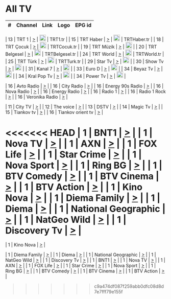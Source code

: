 <h1>All TV</h1>

| #   | Channel        | Link  | Logo | EPG id |
|:---:|:--------------:|:-----:|:----:|:------:|

| 13  | TRT 1            | [>](https://tv-trt1.medya.trt.com.tr/master.m3u8) | <img height="20" src="https://i.imgur.com/j786OLG.png"/> | TRT1.tr |
| 15  | TRT Haber        | [>](https://tv-trthaber.medya.trt.com.tr/master.m3u8) | <img height="20" src="https://i.imgur.com/OVfo8Ab.png"/> | TRTHaber.tr |
| 18  | TRT Çocuk        | [>](https://tv-trtcocuk.medya.trt.com.tr/master.m3u8) | <img height="20" src="https://i.imgur.com/QLFmD6d.png"/> | TRTCocuk.tr |
| 19  | TRT Müzik        | [>](https://tv-trtmuzik.medya.trt.com.tr/master.m3u8) | <img height="20" src="https://i.imgur.com/fIVFCEd.png"/> |
| 20  | TRT Belgesel     | [>](https://tv-trtbelgesel.medya.trt.com.tr/master.m3u8) | <img height="20" src="https://i.imgur.com/MGO87pe.png"/> | TRTBelgesel.tr |
| 24  | TRT World        | [>](https://tv-trtworld.medya.trt.com.tr/master.m3u8) | <img height="20" src="https://i.imgur.com/JEA2xpv.png"/> | TRTWorld.tr |
| 25  | TRT Türk         | [>](https://tv-trtturk.medya.trt.com.tr/master.m3u8) | <img height="20" src="https://i.imgur.com/OSTOQNw.png"/> | TRTTurk.tr |
| 29  | Star Tv   | [>](https://dogus-live.daioncdn.net/startv/startv_360p.m3u8) | <img height="20" src="https://i.imgur.com/IebUZx1.png"/> |
| 30  | Show Tv     | [>](https://ciner-live.daioncdn.net/showtv/showtv.m3u8) | <img height="20" src="https://i.imgur.com/IebUZx1.png"/> |
| 31  | Kanal 7     | [>](https://kanal7-live.daioncdn.net/kanal7/kanal7.m3u8) | <img height="20" src="https://i.imgur.com/IebUZx1.png"/> |
| 33  | Euro D    | [>](https://www.youtube.com/user/KanalD/live) | <img height="20" src="https://i.imgur.com/IebUZx1.png"/> |
| 34  | Beyaz Tv     | [>](https://beyaztv-live.daioncdn.net/beyaztv/beyaztv.m3u8) | <img height="20" src="https://i.imgur.com/IebUZx1.png"/> |
| 34  | Kral Pop Tv     | [>](https://www.youtube.com/watch?v=GuFTuKoXepw) | <img height="20" src="https://i.imgur.com/IebUZx1.png"/> |
| 34  | Power Tv     | [>](https://livetv.powerapp.com.tr/powerTV/powerhd.smil/chunklist.m3u8) | <img height="20" src="https://i.imgur.com/IebUZx1.png"/> |

| 16  | Avto Radio | [>](http://stream.metacast.eu/avtoradio.mp3.m3u) |
| 16  | City Radio | [>](http://stream.metacast.eu/city.aac.m3u) |
| 16  | Energy 90s Radio | [>](http://stream.metacast.eu/energy-90s.m3u) |
| 16  | Nova Radio | [>](http://stream.metacast.eu/nova.aac.m3u) |
| 16  | Energy Radio | [>](http://stream.metacast.eu/nrj.aac.m3u) |
| 16  | Radio 1 | [>](http://stream.metacast.eu/radio1.aac.m3u) |
| 16  | Radio 1 Rock | [>](http://stream.metacast.eu/radio1rock.aac.m3u) |
| 16  | Veronika Radio | [>](http://stream.metacast.eu/veronika.aac.m3u) |

| 11  | City TV | [>](https://tv.city.bg/play/tshls/citytv/index.m3u8) |
| 12  | The voice | [>](https://bss1.neterra.tv/thevoice/thevoice.m3u8) |
| 13  | DSTV | [>](http://46.249.95.140:8081/hls/data.m3u8) |
| 14  | Magic Tv | [>](https://bss1.neterra.tv/magictv/magictv.m3u8) |
| 15  | Tiankov tv | [>](https://streamer103.neterra.tv/tiankov-folk/live.m3u8) |
| 16  | Tiankov orient tv | [>](https://streamer103.neterra.tv/tiankov-orient/live.m3u8) |

<<<<<<< HEAD
| 1 | BNT1 | [>](https://ymkaya.xyz:29902/tv/bnt1/playlist.m3u8?wmsAuthSign=c2VydmVyX3RpbWU9OC84LzIwMjUgNjo0OTo1NiBQTSZoYXNoX3ZhbHVlPXh3YXZHcmp1ZTRLRTAramRIQmU2K2c9PSZ2YWxpZG1pbnV0ZXM9NjA=) |
| 1 | Nova TV | [>](https://ymkaya.xyz:29902/tv/novatv/playlist.m3u8?wmsAuthSign=c2VydmVyX3RpbWU9OC84LzIwMjUgNjo1MDowNiBQTSZoYXNoX3ZhbHVlPTBLZFpBaGtXcklYVlJaVnlYc0pkM0E9PSZ2YWxpZG1pbnV0ZXM9NjA=) |
| 1 | AXN | [>](https://ymkaya.xyz:29902/tv/axn/playlist.m3u8?wmsAuthSign=c2VydmVyX3RpbWU9OC84LzIwMjUgNjo1MDoxNyBQTSZoYXNoX3ZhbHVlPXhNUCtpUnZCcjl5UXZ3bmwrZzRHUnc9PSZ2YWxpZG1pbnV0ZXM9NjA=) |
| 1 | FOX Life | [>](https://ymkaya.xyz:29902/tv/foxlife/playlist.m3u8?wmsAuthSign=c2VydmVyX3RpbWU9OC84LzIwMjUgNjo1MDoyNyBQTSZoYXNoX3ZhbHVlPW1NV3ZrUHdzeHZwbHl5bDFYV3dzeEE9PSZ2YWxpZG1pbnV0ZXM9NjA=) |
| 1 | Star Crime | [>](https://ymkaya.xyz:29902/tv/foxcrime/playlist.m3u8?wmsAuthSign=c2VydmVyX3RpbWU9OC84LzIwMjUgNjo1MDozNyBQTSZoYXNoX3ZhbHVlPW82NEg5Y3JoVExmTzA3RDhDS3hqK0E9PSZ2YWxpZG1pbnV0ZXM9NjA=) |
| 1 | Nova Sport | [>](https://ymkaya.xyz:29902/tv/novasport/playlist.m3u8?wmsAuthSign=c2VydmVyX3RpbWU9OC84LzIwMjUgNjo1MDo0NyBQTSZoYXNoX3ZhbHVlPXFia3R1c3JaL1U3SmtmMnd0VElDQmc9PSZ2YWxpZG1pbnV0ZXM9NjA=) |
| 1 | Ring BG | [>](https://ymkaya.xyz:29902/tv/ringbg/playlist.m3u8?wmsAuthSign=c2VydmVyX3RpbWU9OC84LzIwMjUgNjo1MDo1NiBQTSZoYXNoX3ZhbHVlPU00UzJVTVFVZktKUEJSeHJ6MlEwTmc9PSZ2YWxpZG1pbnV0ZXM9NjA=) |
| 1 | BTV Comedy | [>](https://ymkaya.xyz:29902/tv/btvcomedy/playlist.m3u8?wmsAuthSign=c2VydmVyX3RpbWU9OC84LzIwMjUgNjo1MTowNiBQTSZoYXNoX3ZhbHVlPXQ2VDVlaldVVjcyQXM5eUtTb3FSMlE9PSZ2YWxpZG1pbnV0ZXM9NjA=) |
| 1 | BTV Cinema | [>](https://ymkaya.xyz:29902/tv/btvcinema/playlist.m3u8?wmsAuthSign=c2VydmVyX3RpbWU9OC84LzIwMjUgNjo1MToxNiBQTSZoYXNoX3ZhbHVlPUQxOTN6TWlieGNoaFY3NklRMit4aFE9PSZ2YWxpZG1pbnV0ZXM9NjA=) |
| 1 | BTV Action | [>](https://ymkaya.xyz:29902/tv/btvaction/playlist.m3u8?wmsAuthSign=c2VydmVyX3RpbWU9OC84LzIwMjUgNjo1MToyNiBQTSZoYXNoX3ZhbHVlPTNGTWhJYVJpdzJ6NGJ5Zy9BNnFXNVE9PSZ2YWxpZG1pbnV0ZXM9NjA=) |
| 1 | Kino Nova | [>](https://ymkaya.xyz:29902/tv/kinonova/playlist.m3u8?wmsAuthSign=c2VydmVyX3RpbWU9OC84LzIwMjUgNjo1MTozNiBQTSZoYXNoX3ZhbHVlPWl3ZkRDRkJBYVpJZHZGcnRWbWtVOVE9PSZ2YWxpZG1pbnV0ZXM9NjA=) |
| 1 | Diema Family | [>](https://ymkaya.xyz:29902/tv/diemafamily/playlist.m3u8?wmsAuthSign=c2VydmVyX3RpbWU9OC84LzIwMjUgNjo1MTo0NiBQTSZoYXNoX3ZhbHVlPXZHTnd0VXlBenZ1cndQc1lxMjllVHc9PSZ2YWxpZG1pbnV0ZXM9NjA=) |
| 1 | Diema | [>](https://ymkaya.xyz:29902/tv/diema/playlist.m3u8?wmsAuthSign=c2VydmVyX3RpbWU9OC84LzIwMjUgNjo1MTo1NiBQTSZoYXNoX3ZhbHVlPWNLWkJ6OUpERXVxQVNhcXBDeEx5Q3c9PSZ2YWxpZG1pbnV0ZXM9NjA=) |
| 1 | National Geographic | [>](https://ymkaya.xyz:29902/tv/natgeo/playlist.m3u8?wmsAuthSign=c2VydmVyX3RpbWU9OC84LzIwMjUgNjo1MjowNiBQTSZoYXNoX3ZhbHVlPXF1WW1LYXVjajNrbU5XbVkzbk42ZVE9PSZ2YWxpZG1pbnV0ZXM9NjA=) |
| 1 | NatGeo Wild | [>](https://ymkaya.xyz:29902/tv/natgeowild/playlist.m3u8?wmsAuthSign=c2VydmVyX3RpbWU9OC84LzIwMjUgNjo1MjoxNiBQTSZoYXNoX3ZhbHVlPTd3cUkxOVBlTTV4NzBLUUJmaTJ0U1E9PSZ2YWxpZG1pbnV0ZXM9NjA=) |
| 1 | Discovery Tv | [>](https://ymkaya.xyz:29902/tv/discovery/playlist.m3u8?wmsAuthSign=c2VydmVyX3RpbWU9OC84LzIwMjUgNjo1MjoyNSBQTSZoYXNoX3ZhbHVlPU16bDFyMkJsRDFKaitmME16Ky9FRmc9PSZ2YWxpZG1pbnV0ZXM9NjA=) |
=======


| 1 | Kino Nova | [>](https://ymkaya.xyz:11336/tv/kinonova/playlist.m3u8?wmsAuthSign=c2VydmVyX3RpbWU9MS8yLzIwMjUgNDo0MDoyMCBBTSZoYXNoX3ZhbHVlPWlFS1FrWEtMMVRFM3l5YklUWUJQUHc9PSZ2YWxpZG1pbnV0ZXM9NjA=) |

| 1 | Diema Family | [>](https://ymkaya.xyz:11336/tv/diemafamily/playlist.m3u8?wmsAuthSign=c2VydmVyX3RpbWU9MS8yLzIwMjUgNDo0MDozMCBBTSZoYXNoX3ZhbHVlPUVUaTVKTldvZTF5WVVCM0YwL21kaXc9PSZ2YWxpZG1pbnV0ZXM9NjA=) |
| 1 | Diema | [>](https://ymkaya.xyz:11336/tv/diema/playlist.m3u8?wmsAuthSign=c2VydmVyX3RpbWU9MS8yLzIwMjUgNDo0MDo0MCBBTSZoYXNoX3ZhbHVlPVlYMWVJT2NuUjNpUTBsaytEUFFOS2c9PSZ2YWxpZG1pbnV0ZXM9NjA=) |
| 1 | National Geographic | [>](https://ymkaya.xyz:11336/tv/natgeo/playlist.m3u8?wmsAuthSign=c2VydmVyX3RpbWU9MS8yLzIwMjUgNDo0MTo0MSBBTSZoYXNoX3ZhbHVlPTJQTlVmcG5nYWx0M013eUhGRGxnd0E9PSZ2YWxpZG1pbnV0ZXM9NjA=) |
| 1 | NatGeo Wild | [>](https://ymkaya.xyz:11336/tv/natgeowild/playlist.m3u8?wmsAuthSign=c2VydmVyX3RpbWU9MS8yLzIwMjUgNDo0MTo1MSBBTSZoYXNoX3ZhbHVlPVl1OXZaTTliN0hGWEN3eDBYd1duNkE9PSZ2YWxpZG1pbnV0ZXM9NjA=) |
| 1 | Discovery Tv | [>](https://ymkaya.xyz:11336/tv/discovery/playlist.m3u8?wmsAuthSign=c2VydmVyX3RpbWU9MS8yLzIwMjUgNDo0MjowMSBBTSZoYXNoX3ZhbHVlPWtBQmdLNlY2RmQwWElzMVYzSDJyVkE9PSZ2YWxpZG1pbnV0ZXM9NjA=) |
| 1 | BNT1 | [>](https://ymkaya.xyz:11336/tv/bnt1/playlist.m3u8?wmsAuthSign=c2VydmVyX3RpbWU9MS8yLzIwMjUgNDozODozOCBBTSZoYXNoX3ZhbHVlPVVrMVlRQXpJWlhYeUh6ZFVpSC9NMUE9PSZ2YWxpZG1pbnV0ZXM9NjA=) |
| 1 | Nova TV | [>](https://ymkaya.xyz:11336/tv/novatv/playlist.m3u8?wmsAuthSign=c2VydmVyX3RpbWU9MS8yLzIwMjUgNDozODo0OCBBTSZoYXNoX3ZhbHVlPUVxQjh1a0ZzYkVGZU8zZDFGTzdreVE9PSZ2YWxpZG1pbnV0ZXM9NjA=) |
| 1 | AXN | [>](https://ymkaya.xyz:11336/tv/axn/playlist.m3u8?wmsAuthSign=c2VydmVyX3RpbWU9MS8yLzIwMjUgNDozODo1OCBBTSZoYXNoX3ZhbHVlPUpkWStGY1hkNXhaOVpPZ0thQ0FZL3c9PSZ2YWxpZG1pbnV0ZXM9NjA=) |
| 1 | FOX Life | [>](https://ymkaya.xyz:11336/tv/foxlife/playlist.m3u8?wmsAuthSign=c2VydmVyX3RpbWU9MS8yLzIwMjUgNDozOToxMCBBTSZoYXNoX3ZhbHVlPWt1ZDc1T3AzYlZDTjJnSy9TU0xJZlE9PSZ2YWxpZG1pbnV0ZXM9NjA=) |
| 1 | Star Crime | [>](https://ymkaya.xyz:11336/tv/foxcrime/playlist.m3u8?wmsAuthSign=c2VydmVyX3RpbWU9MS8yLzIwMjUgNDozOToyMCBBTSZoYXNoX3ZhbHVlPXIwVU45Nm9FR1l2enNkTG9TanBxbmc9PSZ2YWxpZG1pbnV0ZXM9NjA=) |
| 1 | Nova Sport | [>](https://ymkaya.xyz:11336/tv/novasport/playlist.m3u8?wmsAuthSign=c2VydmVyX3RpbWU9MS8yLzIwMjUgNDozOTozMCBBTSZoYXNoX3ZhbHVlPXlSZ0UxazVaM0xhSmc0NmR4T0c1T2c9PSZ2YWxpZG1pbnV0ZXM9NjA=) |
| 1 | Ring BG | [>](https://ymkaya.xyz:11336/tv/ringbg/playlist.m3u8?wmsAuthSign=c2VydmVyX3RpbWU9MS8yLzIwMjUgNDozOTo0MCBBTSZoYXNoX3ZhbHVlPTR4aUlFNHVUYWN4enY1WkVuOFZma2c9PSZ2YWxpZG1pbnV0ZXM9NjA=) |
| 1 | BTV Comedy | [>](https://ymkaya.xyz:11336/tv/btvcomedy/playlist.m3u8?wmsAuthSign=c2VydmVyX3RpbWU9MS8yLzIwMjUgNDozOTo1MCBBTSZoYXNoX3ZhbHVlPUtrMTJ2RHNTTUU1RFp1ZkVOdXFSK3c9PSZ2YWxpZG1pbnV0ZXM9NjA=) |
| 1 | BTV Cinema | [>](https://ymkaya.xyz:11336/tv/btvcinema/playlist.m3u8?wmsAuthSign=c2VydmVyX3RpbWU9MS8yLzIwMjUgNDozOTo1OSBBTSZoYXNoX3ZhbHVlPTZWcU9FZW56cG1NM1lrYy8xNE5NeHc9PSZ2YWxpZG1pbnV0ZXM9NjA=) |
| 1 | BTV Action | [>](https://ymkaya.xyz:11336/tv/btvaction/playlist.m3u8?wmsAuthSign=c2VydmVyX3RpbWU9MS8yLzIwMjUgNDo0MDoxMCBBTSZoYXNoX3ZhbHVlPUlDd0ErRkZVWThyMVZwR3c2REdGZ3c9PSZ2YWxpZG1pbnV0ZXM9NjA=) |
>>>>>>> c9a474df087f259abb0dfc08d8d7e7fff79e155f
